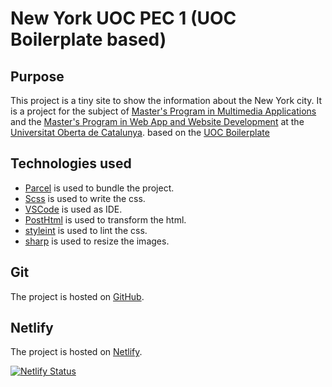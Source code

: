 # New York UOC PEC 1 (UOC Boilerplate based)

## Purpose

This project is a tiny site to show the information about the New York city. It is a project for the subject of [Master's Program in Multimedia Applications](https://estudis.uoc.edu/ca/masters-universitaris/aplicacions-multimedia/presentacio) and the [Master's Program in Web App and Website Development](https://estudis.uoc.edu/ca/masters-universitaris/desenvolupament-llocs-aplicacions-web/presentacio) at the [Universitat Oberta de Catalunya](https://www.uoc.edu).
based on the [UOC Boilerplate](https://github.com/uoc-advanced-html-css/uoc-boilerplate.git)

## Technologies used

- [Parcel](https://parceljs.org/) is used to bundle the project.
- [Scss](https://sass-lang.com/) is used to write the css.
- [VSCode](https://code.visualstudio.com/) is used as IDE.
- [PostHtml](https://posthtml.org/) is used to transform the html.
- [styleint](https://stylelint.io/) is used to lint the css.
- [sharp](https://sharp.pixelplumbing.com/) is used to resize the images.

## Git

The project is hosted on [GitHub](https://github.com/JoseAntonioMarmol/HTML-CSSTOOLS-II-PEC1-jamarmol-UOC.git).

## Netlify

The project is hosted on [Netlify](https://htmlcssii-pec1-jamarmol.netlify.app).

[![Netlify Status](https://api.netlify.com/api/v1/badges/08efde5f-02e1-462e-b809-533af2b9fb6f/deploy-status)](https://app.netlify.com/sites/htmlcssii-pec1-jamarmol/deploys)
